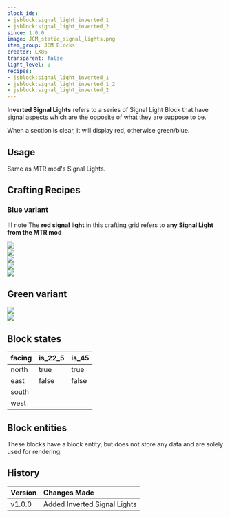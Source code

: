 ```yaml
---
block_ids:
- jsblock:signal_light_inverted_1
- jsblock:signal_light_inverted_2
since: 1.0.0
image: JCM_static_signal_lights.png
item_group: JCM Blocks
creator: LX86
transparent: false
light_level: 0
recipes:
- jsblock:signal_light_inverted_1
- jsblock:signal_light_inverted_1_2
- jsblock:signal_light_inverted_2
---
```


**Inverted Signal Lights** refers to a series of Signal Light Block that have signal aspects which are the opposite of what they are suppose to be.

When a section is clear, it will display red, otherwise green/blue.

## Usage
Same as MTR mod's Signal Lights.

## Crafting Recipes
### Blue variant
!!! note
    The **red signal light** in this crafting grid refers to **any Signal Light from the MTR mod**

<div class="crafting">
    <div class="crafting-table">
        <!-- row 1 -->
        <div><img src="../crafting/JCM_Item_Signal_light_red_1.png"></div>
        <div><img src="../crafting/Minecraft_Gold_ingot.png"></div>
        <div></div>
        <!-- row 2 -->
        <div></div>
        <div></div>
        <div></div>
        <!-- row 3 -->
        <div></div>
        <div></div>
        <div></div>
    </div>
    <div class="crafting-arrow"></div>
    <div class="crafting-result" data-count="2">
        <img src="../crafting/JCM_Item_Inverted_signal_1.png">
    </div>
</div>

<div class="crafting">
    <div class="crafting-table">
        <!-- row 1 -->
        <div><img src="../crafting/JCM_Item_Inverted_signal_2.png"></div>
        <div></div>
        <div></div>
        <!-- row 2 -->
        <div></div>
        <div></div>
        <div></div>
        <!-- row 3 -->
        <div></div>
        <div></div>
        <div></div>
    </div>
    <div class="crafting-arrow"></div>
    <div class="crafting-result">
        <img src="../crafting/JCM_Item_Inverted_signal_1.png">
    </div>
</div>

## Green variant
<div class="crafting">
    <div class="crafting-table">
        <!-- row 1 -->
        <div><img src="../crafting/JCM_Item_Inverted_signal_1.png"></div>
        <div></div>
        <div></div>
        <!-- row 2 -->
        <div></div>
        <div></div>
        <div></div>
        <!-- row 3 -->
        <div></div>
        <div></div>
        <div></div>
    </div>
    <div class="crafting-arrow"></div>
    <div class="crafting-result">
        <img src="../crafting/JCM_Item_Inverted_signal_2.png">
    </div>
</div>

## Block states
| facing | is_22_5 | is_45 |
|:-------|:--------|:------|
| north  | true    | true  |
| east   | false   | false |
| south  |         |       |
| west   |         |       |

## Block entities
These blocks have a block entity, but does not store any data and are solely used for rendering.

## History
|Version|Changes Made|
|:------|:-----------|
|v1.0.0|Added Inverted Signal Lights|